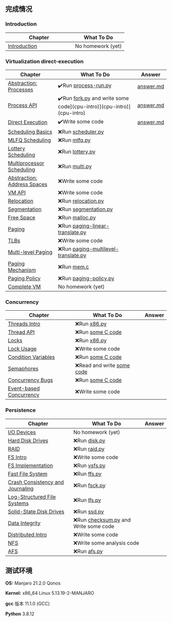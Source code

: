 ## 完成情况

### Introduction

Chapter | What To Do
--------|-----------
[Introduction](http://www.cs.wisc.edu/~remzi/OSTEP/intro.pdf) &nbsp; &nbsp; &nbsp; &nbsp; &nbsp; &nbsp; &nbsp; &nbsp; &nbsp; &nbsp; &nbsp; &nbsp; | No homework (yet)

### Virtualization  direct-execution

Chapter | What To Do| Answer 
--------|-----------|-----------
[Abstraction: Processes](http://www.cs.wisc.edu/~remzi/OSTEP/cpu-intro.pdf) | :heavy_check_mark:Run [process-run.py](cpu-intro) | [answer.md](cpu-intro/answer.md) 
[Process API](http://www.cs.wisc.edu/~remzi/OSTEP/cpu-api.pdf) | :heavy_check_mark:Run [fork.py](cpu-api) and write some code](cpu-intro)](cpu-intro)](cpu-intro) | [answer.md](cpu-api/answer.md) 
[Direct Execution](http://www.cs.wisc.edu/~remzi/OSTEP/cpu-mechanisms.pdf) | :heavy_check_mark:Write some code | [answer.md](direct-execution/answer.md) 
[Scheduling Basics](http://www.cs.wisc.edu/~remzi/OSTEP/cpu-sched.pdf) | :x:Run [scheduler.py](cpu-sched) |
[MLFQ Scheduling](http://www.cs.wisc.edu/~remzi/OSTEP/cpu-sched-mlfq.pdf)	| :x:Run [mlfq.py](cpu-sched-mlfq) |
[Lottery Scheduling](http://www.cs.wisc.edu/~remzi/OSTEP/cpu-sched-lottery.pdf) | :x:Run [lottery.py](cpu-sched-lottery) |
[Multiprocessor Scheduling](http://www.cs.wisc.edu/~remzi/OSTEP/cpu-sched-multi.pdf) | :x:Run [multi.py](cpu-sched-multi) |
[Abstraction: Address Spaces](http://www.cs.wisc.edu/~remzi/OSTEP/vm-intro.pdf) | :x:Write some code |
[VM API](http://www.cs.wisc.edu/~remzi/OSTEP/vm-api.pdf) | :x:Write some code |
[Relocation](http://www.cs.wisc.edu/~remzi/OSTEP/vm-mechanism.pdf) | :x:Run [relocation.py](vm-mechanism) |
[Segmentation](http://www.cs.wisc.edu/~remzi/OSTEP/vm-segmentation.pdf) | :x:Run [segmentation.py](vm-segmentation) |
[Free Space](http://www.cs.wisc.edu/~remzi/OSTEP/vm-freespace.pdf) | :x:Run [malloc.py](vm-freespace) |
[Paging](http://www.cs.wisc.edu/~remzi/OSTEP/vm-paging.pdf) | :x:Run [paging-linear-translate.py](vm-paging) |
[TLBs](http://www.cs.wisc.edu/~remzi/OSTEP/vm-tlbs.pdf) | :x:Write some code |
[Multi-level Paging](http://www.cs.wisc.edu/~remzi/OSTEP/vm-smalltables.pdf) | :x:Run [paging-multilevel-translate.py](vm-smalltables) |
[Paging Mechanism](http://www.cs.wisc.edu/~remzi/OSTEP/vm-beyondphys.pdf) | :x:Run [mem.c](vm-beyondphys) |
[Paging Policy](http://www.cs.wisc.edu/~remzi/OSTEP/vm-beyondphys-policy.pdf) | :x:Run [paging-policy.py](vm-beyondphys-policy) |
[Complete VM](http://www.cs.wisc.edu/~remzi/OSTEP/vm-complete.pdf) | No homework (yet)|

### Concurrency

Chapter | What To Do| Answer 
--------|-----------|-----------
[Threads Intro](http://www.cs.wisc.edu/~remzi/OSTEP/threads-intro.pdf) | :x:Run [x86.py](threads-intro) |
[Thread API](http://www.cs.wisc.edu/~remzi/OSTEP/threads-api.pdf)	| :x:Run [some C code](threads-api) |
[Locks](http://www.cs.wisc.edu/~remzi/OSTEP/threads-locks.pdf)	| :x:Run [x86.py](threads-locks) |
[Lock Usage](http://www.cs.wisc.edu/~remzi/OSTEP/threads-locks-usage.pdf) | :x:Write some code |
[Condition Variables](http://www.cs.wisc.edu/~remzi/OSTEP/threads-cv.pdf) | :x:Run [some C code](threads-cv) |
[Semaphores](http://www.cs.wisc.edu/~remzi/OSTEP/threads-sema.pdf) | :x:Read and write [some code](threads-sema) |
[Concurrency Bugs](http://www.cs.wisc.edu/~remzi/OSTEP/threads-bugs.pdf) | :x:Run [some C code](threads-bugs) |
[Event-based Concurrency](http://www.cs.wisc.edu/~remzi/OSTEP/threads-events.pdf) | :x:Write some code |

### Persistence

Chapter | What To Do| Answer 
--------|-----------|-----------
[I/O Devices](http://www.cs.wisc.edu/~remzi/OSTEP/file-devices.pdf) | No homework (yet)| 
[Hard Disk Drives](http://www.cs.wisc.edu/~remzi/OSTEP/file-disks.pdf) | :x:Run [disk.py](file-disks) |  
[RAID](http://www.cs.wisc.edu/~remzi/OSTEP/file-raid.pdf) | :x:Run [raid.py](file-raid) |  
[FS Intro](http://www.cs.wisc.edu/~remzi/OSTEP/file-intro.pdf) | :x:Write some code |  
[FS Implementation](http://www.cs.wisc.edu/~remzi/OSTEP/file-implementation.pdf) | :x:Run [vsfs.py](file-implementation) |  
[Fast File System](http://www.cs.wisc.edu/~remzi/OSTEP/file-ffs.pdf) | :x:Run [ffs.py](file-ffs) |  
[Crash Consistency and Journaling](http://www.cs.wisc.edu/~remzi/OSTEP/file-journaling.pdf) | :x:Run [fsck.py](file-journaling) |  
[Log-Structured File Systems](http://www.cs.wisc.edu/~remzi/OSTEP/file-lfs.pdf) | :x:Run [lfs.py](file-lfs) |  
[Solid-State Disk Drives](http://www.cs.wisc.edu/~remzi/OSTEP/file-ssd.pdf) | :x:Run [ssd.py](file-ssd) |  
[Data Integrity](http://www.cs.wisc.edu/~remzi/OSTEP/file-integrity.pdf) | :x:Run [checksum.py](file-integrity) and Write some code |  
[Distributed Intro](http://www.cs.wisc.edu/~remzi/OSTEP/dist-intro.pdf) | :x:Write some code |  
[NFS](http://www.cs.wisc.edu/~remzi/OSTEP/dist-nfs.pdf) | :x:Write some analysis code |  
[AFS](http://www.cs.wisc.edu/~remzi/OSTEP/dist-afs.pdf) | :x:Run [afs.py](dist-afs) |  

## 测试环境

**OS:** Manjaro 21.2.0 Qonos

**Kernel:** x86_64 Linux 5.13.19-2-MANJARO

**gcc** 版本 11.1.0 (GCC)

**Python** 3.8.12

## 

